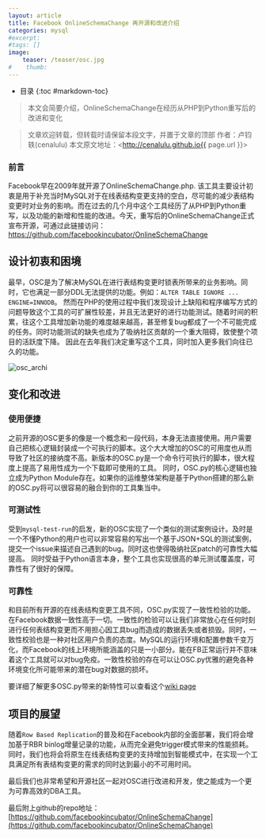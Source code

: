 ```yaml
---
layout: article
title: Facebook OnlineSchemaChange 再开源和改进介绍
categories: mysql
#excerpt:
#tags: []
image:
    teaser: /teaser/osc.jpg
#    thumb:
---
```


* 目录
{:toc #markdown-toc}


> 本文会简要介绍，OnlineSchemaChange在经历从PHP到Python重写后的改进和变化

> 文章欢迎转载，但转载时请保留本段文字，并置于文章的顶部
> 作者：卢钧轶(cenalulu)
> 本文原文地址：<http://cenalulu.github.io{{ page.url }}>

### 前言

Facebook早在2009年就开源了OnlineSchemaChange.php.  该工具主要设计初衷是用于补充当时MySQL对于在线表结构变更支持的空白，尽可能的减少表结构变更时对业务的影响。而在过去的几个月中这个工具经历了从PHP到Python重写，以及功能的新增和性能的改进。今天，重写后的OnlineSchemaChange正式宣布开源，可通过此链接访问：<https://github.com/facebookincubator/OnlineSchemaChange>


## 设计初衷和困境

最早，OSC是为了解决MySQL在进行表结构变更时锁表所带来的业务影响。同时，它也满足一部分DDL无法提供的功能。例如：`ALTER TABLE IGNORE ... ENGINE=INNODB`。
然而在PHP的使用过程中我们发现设计上缺陷和程序编写方式的问题导致这个工具的可扩展性较差，并且无法更好的进行功能测试。随着时间的积累，往这个工具增加新功能的难度越来越高，甚至修复bug都成了一个不可能完成的任务。同时功能测试的缺失也成为了吸纳社区贡献的一个重大阻碍，致使整个项目的活跃度下降。
因此在去年我们决定重写这个工具，同时加入更多我们向往已久的功能。

![osc_archi](/images/mysql/osc/osc.png)

## 变化和改进

### 使用便捷

之前开源的OSC更多的像是一个概念和一段代码，本身无法直接使用。用户需要自己把核心逻辑封装成一个可执行的脚本。这个大大增加的OSC的可用度也从而导致了社区的接纳度不高。新版本的OSC.py是一个命令行可执行的脚本，很大程度上提高了易用性成为一个下载即可使用的工具。
同时，OSC.py的核心逻辑也独立成为Python Module存在。如果你的运维整体架构是基于Python搭建的那么新的OSC.py将可以很容易的融合到你的工具集当中。


### 可测试性

受到`mysql-test-run`的启发，新的OSC实现了一个类似的测试案例设计。及时是一个不懂Python的用户也可以非常容易的写出一个基于JSON+SQL的测试案例，提交一个issue来描述自己遇到的bug。同时这也使得吸纳社区patch的可靠性大幅提高。
同时受益于Python语言本身，整个工具也实现很高的单元测试覆盖度，可靠性有了很好的保障。

### 可靠性

和目前所有开源的在线表结构变更工具不同，OSC.py实现了一致性检验的功能。在Facebook数据一致性高于一切。一致性的检验可以让我们非常放心在任何时刻进行任何表结构变更而不用担心因工具bug而造成的数据丢失或者损毁。同时，一致性校验也是一种对社区用户负责的态度。MySQL的运行环境和配置参数千变万化，而Facebook的线上环境所能涵盖的只是一小部分。能在FB正常运行并不意味着这个工具就可以对bug免疫。一致性校验的存在可以让OSC.py优雅的避免各种环境变化所可能带来的潜在bug对数据的损坏。

要详细了解更多OSC.py带来的新特性可以查看这个[wiki page](https://github.com/facebookincubator/OnlineSchemaChange/wiki/Special-Things-About-OSC)


## 项目的展望

随着`Row Based Replication`的普及和在Facebook内部的全面部署，我们将会增加基于RBR binlog增量记录的功能，从而完全避免trigger模式带来的性能损耗。同时，我们也将会将原生在线表结构变更的支持增加到智能模式中，在实现一个工具满足所有表结构变更的需求的同时达到最小的不可用时间。

最后我们也非常希望和开源社区一起对OSC进行改进和开发，使之能成为一个更为可靠高效的DBA工具。

最后附上github的repo地址：[https://github.com/facebookincubator/OnlineSchemaChange](https://github.com/facebookincubator/OnlineSchemaChange)





